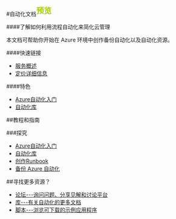 
<properties
    pageTitle="自动化 - Azure 微软云" 
    metakeywords="Azure,automation,微软云,技术文档,技术资源,新手入门,入门指南,文档下载,runbook" description="了解如何利用流程自动化来简化云管理.本文档可帮助你开始在 Azure 环境中创作备份自动化以及自动化资源。" services="自动化" documentationCenter="" authors="" manager="Tiffena" editor="Eric Chen"/>

#自动化文档<sup style="color: #a5ce00; font-weight: bold; text-transform: uppercase; font-family: '微软雅黑'; font-size: 20px;" class="wa-previewTag">预览</sup>

####了解如何利用流程自动化来简化云管理

本文档可帮助你开始在 Azure 环境中创作备份自动化以及自动化资源。

####快速链接

* [服务概述](/home/features/automation/)
* [定价详细信息](/pricing/details/automation/)
  
####特色

* [Azure自动化入门](/documentation/articles/automation-create-runbook-from-samples/)
* [自动化库](https://msdn.microsoft.com/zh-cn/library/azure/dn643629.aspx)
    
##教程和指南

###探究

* [Azure自动化入门](/documentation/articles/automation-create-runbook-from-samples/)
* [自动化库](https://msdn.microsoft.com/zh-cn/library/azure/dn643629.aspx)
* [创作Runbook](https://technet.microsoft.com/zh-cn/library/dn469262.aspx)
* [备份 Azure 自动化](https://msdn.microsoft.com/zh-cn/library/azure/dn643635.aspx)

##寻找更多资源？

* [论坛---询问问题、分享见解和讨论平台](https://social.msdn.microsoft.com/Forums/zh-cn/home?forum=windowsazurezhchs)
* [库---有关自动化的更多文档](https://msdn.microsoft.com/zh-cn/library/azure/dn643629.aspx)
* [脚本---浏览可下载的示例应用程序](https://gallery.technet.microsoft.com/scriptcenter)
